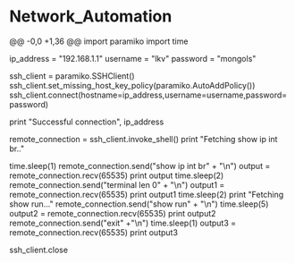 # Network_Automation
@@ -0,0 +1,36 @@
import paramiko
import time

ip_address = "192.168.1.1"
username = "lkv"
password = "mongols"

ssh_client = paramiko.SSHClient()
ssh_client.set_missing_host_key_policy(paramiko.AutoAddPolicy())
ssh_client.connect(hostname=ip_address,username=username,password=password)

print "Successful connection", ip_address

remote_connection = ssh_client.invoke_shell()
print "Fetching show ip int br.."

time.sleep(1)
remote_connection.send("show ip int br" + "\n")
output = remote_connection.recv(65535)
print output
time.sleep(2)
remote_connection.send("terminal len 0" + "\n")
output1 = remote_connection.recv(65535)
print output1
time.sleep(2)
print "Fetching show run..."
remote_connection.send("show run" + "\n")
time.sleep(5)
output2 = remote_connection.recv(65535)
print output2
remote_connection.send("exit" +"\n")
time.sleep(1)
output3 = remote_connection.recv(65535)
print output3

ssh_client.close
